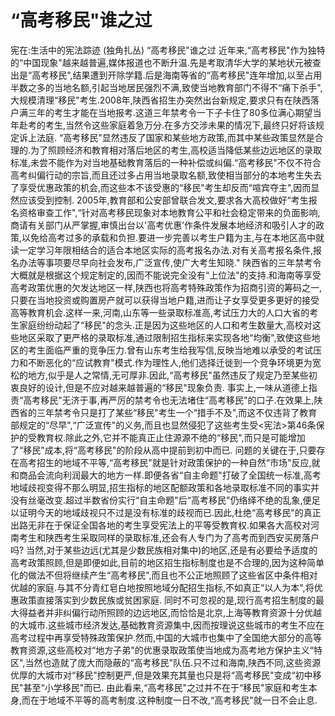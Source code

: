 # “高考移民"谁之过

宪在:生活中的宪法踪迹 (独角扎丛)
“高考移民"谁之过
近年来,“高考移民"作为独特的“中国现象"越来越普遍,媒体报道也不断升温.先是考取清华大学的某地状元被查出是“高考移民",结果遭到开除学籍.后是海南等省的“高考移民"连年增加,以至占用半数之多的当地名额,引起当地居民强烈不满,致使当地教育部门不得不“痛下杀手",大规模清理“移民"考生.2008年,陕西省招生办突然出台新规定,要求只有在陕西落户满三年的考生才能在当地报考.这道三年禁考令一下子卡住了80多位满心期望当年赴考的考生,当然令这些家庭着急万分.在多方交涉未果的情况下,最终只好将该规定诉上法庭.
“高考移民"显然违反了国家和某些地方政策,而其中某些政策显然是合理的.为了照顾经济和教育相对落后地区的考生,高校适当降低某些边远地区的录取标准,未尝不能作为对当地基础教育落后的一种补偿或纠偏.“高考移民"不仅不符合高考纠偏行动的宗旨,而且还过多占用当地录取名额,致使相当部分的本地考生失去了享受优惠政策的机会,而这些本不该受惠的“移民"考生却反而“喧宾夺主",因而显然应该受到控制.
2005年,教育部和公安部曾联合发文,要求各大高校做好“考生报名资格审查工作",“针对高考移民现象对本地教育公平和社会稳定带来的负面影响,商请有关部门从严掌握,审慎出台以'高考优惠’作条件发展本地经济和吸引人才的政策,以免给高考过多的承载和负担.要进一步完善以考生户籍为主,与在本地区高中就读一定学习年限相结合的适合本地区实际的高考报名办法.对有关高考报名条件,报名办法等事项要尽早向社会发布,广泛宣传,使广大考生知晓."
陕西省的三年禁考令大概就是根据这个规定制定的,因而不能说完全没有“上位法"的支持.和海南等享受高考政策优惠的欠发达地区一样,陕西也将高考特殊政策作为招商引资的筹码之一,只要在当地投资或购置房产就可以获得当地户籍,进而让子女享受更多更好的接受高等教育机会.这样一来,河南,山东等一些录取标准高,考试压力大的人口大省的考生家庭纷纷动起了“移民"的念头.正是因为这些地区的人口和考生数量大,高校对这些地区采取了更严格的录取标准,通过限制招生指标来实现各地“均衡",致使这些地区的考生面临严重的竞争压力.曾有山东考生给我写信,反映当地难以承受的考试压力和不断恶化的“应试教育"模式.作为理性人,他们选择迁徙到一个竞争环境更为宽松的地方,似乎是人之常情,无可厚非.因此,“高考移民"虽然违反了规定乃至某些初衷良好的设计,但是不应对越来越普遍的“移民"现象负责.
事实上,一味从道德上指责“高考移民"无济于事,再严厉的禁考令也无法堵住“高考移民"的口子.在效果上,陕西省的三年禁考令只是打了某些“移民"考生一个“措手不及",而这不仅违背了教育部规定的“尽早",“广泛宣传"的义务,而且也显然侵犯了这些考生受<宪法>第46条保护的受教育权.除此之外,它并不能真正止住源源不绝的“移民",而只是可能增加了“移民"成本,将“高考移民"的阶段从高中提前到初中而已.
问题的关键在于,只要存在高考招生的地域不平等,“高考移民"就是针对政策保护的一种自然“市场"反应,就和商品会流向利润最大的地方一样.即便各省“自主命题"打破了全国统一标准,高考地域歧视变得不那么明显,招生指标的地区配额政策和各地录取标准不同的事实并没有丝毫改变.超过半数省份实行“自主命题"后“高考移民"仍络绎不绝的乱象,便足以证明今天的地域歧视只不过是没有标准的歧视而已.因此,杜绝“高考移民"的真正出路无非在于保证全国各地的考生享受宪法上的平等受教育权.如果各大高校对河南考生和陕西考生采取同样的录取标准,还会有人专门为了高考而到西安买房落户吗?
当然,对于某些边远(尤其是少数民族相对集中)的地区,还是有必要给予适度的高考政策照顾,但是即便如此,目前的地区招生指标制度也是不合理的,因为这种简单化的做法不但将继续产生“高考移民",而且也不公正地照顾了这些省区中条件相对优越的家庭.与其不分青红皂白地按照地域分配招生指标,不如真正“以人为本",将优惠政策直接落实到少数民族或贫困家庭.
同时不可忽视的是,现行高考招生制度的最大得益者并非纠偏行动所照顾的边远地区,而恰恰是北京,上海等教育资源十分优越的大城市.这些城市经济发达,基础教育资源集中,因而按理说这些城市的考生不应在高考过程中再享受特殊政策保护.然而,中国的大城市也集中了全国绝大部分的高等教育资源,这些高校对“地方子弟"的优惠录取政策使当地成为高考地方保护主义“特区",当然也造就了庞大而隐蔽的“高考移民"队伍.只不过和海南,陕西不同,这些资源优厚的大城市对“移民"控制更严,但是效果充其量也只是将“高考移民"变成“初中移民"甚至“小学移民"而已.
由此看来,“高考移民"之过并不在于“移民"家庭和考生本身,而在于地域不平等的高考制度.这种制度一日不改,“高考移民"就一日不会止息.